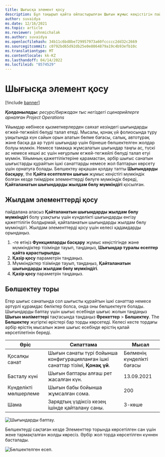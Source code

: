 ```yaml
---
title: Шығысқа элемент қосу
description: Бұл тақырып қайта ойластырылған Шығын жұмыс кеңістігін пайдаланып шығындарды қалай бөлу керектігін түсіндіреді.
author: suvaidya
ms.date: 12/16/2021
ms.topic: article
ms.reviewer: johnmichalak
ms.author: suvaidya
ms.openlocfilehash: 34b11c6bd8be729957973a60fccccc2dd32c2669
ms.sourcegitcommit: c0792bd65d92db25e0e8864879a19c4b93efb10c
ms.translationtype: MT
ms.contentlocale: kk-KZ
ms.lasthandoff: 04/14/2022
ms.locfileid: "8574529"
---
```

# <a name="expense-itemization"></a>Шығысқа элемент қосу

[!include [banner](../includes/banner.md)]

_**Қолданылады:** ресурс/биржадан тыс негіздегі сценарийлерге арналған Project Operations_

Ұйымдар көбінесе қызметкерлерден саяхат кезіндегі шығындарды егжей-тегжейлі бөлуді талап етеді. Мысалы, қонақ үй фолиосында тұру уақытында күн сайын орын алатын бөлме бағасы, салық, автотұрақ және басқа да әр түрлі шығындар үшін бірнеше бөлшектелген жолдар болуы мүмкін. Немесе тамаққа жұмсалатын шығындар таңғы ас, түскі ас немесе кешкі ас үшін неғұрлым егжей-тегжейлі бөлуді талап етуі мүмкін. Ұйымның қажеттіліктеріне қарамастан, әрбір шығыс санатын шығыстарды құрайтын ішкі санаттарды немесе жол баптарын көрсету үшін орнатуға болады. Бөлшектеу әрқашан қолдау тапты **Шығындарды басқару**, the **Қайта есептелген шығын** жұмыс кеңістігі мүмкіндік болған кезде тиімдірек элементтерді бөлуге мүмкіндік береді, **Қайталанатын шығындарды жылдам бөлу мүмкіндігі** қосылған.  

## <a name="enable-quick-itemization"></a>Жылдам элементтерді қосу 

пайдалана аласыз **Қайталанатын шығындарды жылдам бөлу мүмкіндігі** болу ұзақтығы үшін күнделікті шығындарды енгізу қажеттілігін болдырмай, қайталанатын шығындарды жылдам бөлу мүмкіндігі. Жылдам элементтерді қосу үшін келесі қадамдарды орындаңыз.

1. -ге өтіңіз **Функцияларды басқару** жұмыс кеңістігінде және мүмкіндіктер тізімінде тауып, таңдаңыз, **Шығындар туралы есептер қайта қарастырылды**. 
2. **Қазір қосу** параметрін таңдаңыз. 
3. Мүмкіндіктер тізімінде тауып, таңдаңыз, **Қайталанатын шығындарды жылдам бөлу мүмкіндігі**.
4. **Қазір қосу** параметрін таңдаңыз. 

## <a name="itemization-grid"></a>Бөлшектеу торы 

Егер шығыс санатында сол шығысты құрайтын ішкі санаттар немесе әртүрлі құрамдас бөліктер болса, онда оны бөлшектеуге болады. Шығындарды баптау үшін шығыс есебінде шығыс жолын таңдаңыз **Шығын мәліметтері** тақтасында таңдаңыз **Әрекеттер** > **Бөлшектеу**. The **Бөлшектеу** жүгірткі өрістері бар торды көрсетеді. Келесі кесте тордағы әрбір өрістің мысалын және шығыс есебінде өрістің қалай көрсетілетінін береді. 

|     Өріс          |     Сипаттама                                                                                  |     Мысал              |
|--------------------|--------------------------------------------------------------------------------------------------|--------------------------|
|     Қосалқы санат    |     Шығын санаты түрі бойынша конфигурацияланған ішкі санаттар тізімі, **Қонақ үй**.             |     Бөлменің күнделікті бағасы      |
|     Басталу күні     |     Шығын баптары алғаш рет жасалған күн.                                           |     13.09.2021           |
|     Күнделікті мөлшерлеме     |     Шығын бабы бойынша жұмсалған сома.                                                    |     200                  |
|     Шама       |     Зарядтың үздіксіз кезең ішінде қайталану саны.                       |     3-көше                    |

![Шығындарды баптау.](media/Itemization%20screen%201.png)

Бөлшектеуді сақтаған кезде Элементтер торында көрсетілген сан үшін жеке тармақталған жолды көресіз. Әрбір жол торда көрсетілген күннен басталады.

![Бөлшектелген есеп.](media/Itemization%20screen%202.png)

